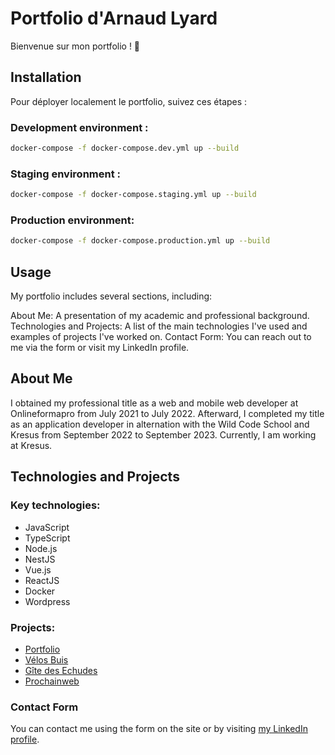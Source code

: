 # Portfolio d'Arnaud Lyard

Bienvenue sur mon portfolio ! 🚀

## Installation

Pour déployer localement le portfolio, suivez ces étapes :

### Development environment :
```bash
docker-compose -f docker-compose.dev.yml up --build
```

### Staging environment :
```bash
docker-compose -f docker-compose.staging.yml up --build
```

### Production environment:
 ```bash
 docker-compose -f docker-compose.production.yml up --build
```

## Usage
My portfolio includes several sections, including:

About Me: A presentation of my academic and professional background.
Technologies and Projects: A list of the main technologies I've used and examples of projects I've worked on.
Contact Form: You can reach out to me via the form or visit my LinkedIn profile.

## About Me
I obtained my professional title as a web and mobile web developer at Onlineformapro from July 2021 to July 2022. Afterward, I completed my title as an application developer in alternation with the Wild Code School and Kresus from September 2022 to September 2023. Currently, I am working at Kresus.

## Technologies and Projects
### Key technologies:
- JavaScript
- TypeScript
- Node.js
- NestJS
- Vue.js
- ReactJS
- Docker
- Wordpress
  
### Projects:
- [Portfolio](https://arnaudlyard.com/)
- [Vélos Buis](https://velosbuis.com)
- [Gîte des Echudes](https://gitedesechudes.fr)
- [Prochainweb](https://www.prochainweb.com/)

### Contact Form
You can contact me using the form on the site or by visiting [my LinkedIn profile](https://www.linkedin.com/in/arnaud-lyard/).

